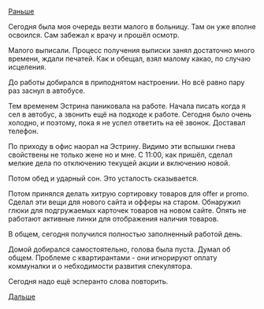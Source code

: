 [Раньше](2019.02.04.md)

Сегодня была моя очередь везти малого в больницу.
Там он уже вполне освоился. Сам забежал к врачу и прошёл осмотр.

Малого выписали. Процесс получения выписки занял достаточно много времени, ждали печатей.
Как и обещал, взял малому какао, по случаю исцеления.

До работы добирался в приподнятом настроении. Но всё равно пару раз заснул в автобусе.

Тем временем Эстрина паниковала на работе. Начала писать когда я сел в автобус, а звонить ещё на подходе к работе. Сегодня было очень холодно, и поэтому, пока я не успел ответить на её звонок. Доставал телефон.

По приходу в офис наорал на Эстрину. Видимо эти вспышки гнева свойствены не только жене но и мне. С 11:00, как пришёл, сделал мелкие дела по отключению текущей акции и включению новой.

Потом обед и ударный сон. Это усталость сказывается.

Потом принялся делать хитрую сортировку товаров для offer и promo. Сделал эти вещи для нового сайта и офферы на старом. Обнаружил глюки для подгружаемых карточек товаров на новом сайте. Опять не работают активные линки для отображения наличия товаров.

В общем, сегодня получился полностью заполненный работой день.

Домой добирался самостоятельно, голова была пуста. Думал об общем. Проблеме с квартирантами - они игнорируют оплату коммуналки и о небходимости развития спекулятора.

Сегодня надо ещё эсперанто слова повторить.

 [Дальше](2019.02.06.md)